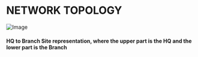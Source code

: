 # NETWORK TOPOLOGY
![Image](https://github.com/user-attachments/assets/ac1d3aeb-ff0f-4012-9fab-171d0f187d0c)

#### HQ to Branch Site representation, where the upper part is the HQ and the lower part is the Branch
